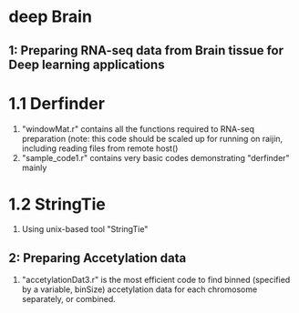 # deep Brain

## 1: Preparing RNA-seq data from Brain tissue for Deep learning applications
# 1.1 Derfinder
1) "windowMat.r" contains all the functions required to RNA-seq preparation (note: this code should be scaled up for running on raijin, including reading files from remote host()
2) "sample_code1.r" contains very basic codes demonstrating "derfinder" mainly

# 1.2 StringTie
1) Using unix-based tool "StringTie"

## 2: Preparing Accetylation data
1) "accetylationDat3.r" is the most efficient code to find binned (specified by a variable, binSize) accetylation data for each chromosome separately, or combined.



